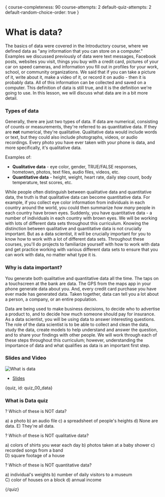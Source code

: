 {
course-completeness: 90
course-attempts: 2
default-quiz-attempts: 2
default-random-choice-order: true
}

# What is data?

The basics of data were covered in the Introductory course, where we defined data as "any information that you can store on a computer." Examples we discussed previously of data were text messages, Facebook posts, websites you visit, things you buy with a credit card, pictures of your car on speed cameras, and information you fill out in profiles for your work, school, or community organizations. We said that if you can take a picture of it, write about it, make a video of it, or record it on audio - then it is probably data. All of this information can be collected and saved on a computer. This definition of data is still true, and it is the definition we're going to use. In this lesson, we will discuss what data are in a bit more detail.

### Types of data

Generally, there are just two types of data. If data are numerical, consisting of counts or measurements, they're referred to as quantitative data. If they are **not** numerical, they're qualitative. Qualitative data would include words or text, but they could also include photographs, videos, or audio recordings. Every photo you have ever taken with your phone is data, and more specifically, it's qualitative data.

Examples of: 
* **Qualitative data** - eye color, gender, TRUE/FALSE responses, hometown, photos, text files, audio files, videos, etc.
* **Quantitative data** - height, weight, heart rate, daily step count, body temperature, test scores, etc.

While people often distinguish between qualitative data and quantitative data, the truth is that qualitative data can become quantitative data. For example, if you collect eye color information from individuals in each country around the world, you could then summarize *how many* people in each country have brown eyes. Suddenly, you have quantitative data - a number of individuals in each country with brown eyes. We will be working with lots of different data sets throughout this curriculum. Knowing the distinction between qualitative and quantitative data is not crucially important. But as a data scientist, it will be crucially important for you to know how to work with a lot of different data sets. Throughout these courses, you'll do projects to familiarize yourself with how to work with data and get practice working with various different data sets to ensure that you can work with data, no matter what type it is.

### Why is data important?

You generate both qualitative and quantitative data all the time. The taps on a touchscreen at the bank are data. The GPS from the maps app in your phone generate data about you. And, every credit card purchase you have ever made has generated data. Taken together, data can tell you a lot about a person, a company, or an entire population. 

Data are being used to make business decisions, to decide who to advertise a product to, and to decide how much someone should pay for insurance. As a data scientist, you will be using data to answer interesting questions. The role of the data scientist is to be able to collect and clean the data, study the data, create models to help understand and answer the question, and to share your findings with other people. We will work through each of these steps throughout this curriculum; however, understanding the importance of data and what qualifies as data is an important first step.

### Slides and Video

![What is data](https://www.youtube.com/watch?v=iRarNwrPnkU)

* [Slides](https://docs.google.com/presentation/d/1btywbP59z-QJKtRw5yjQn81Gsck8Tc6Q-q3djeCfnYI/edit?usp=sharing)


{quiz, id: quiz_00_data}

### What is Data quiz

? Which of these is NOT data?

a) a photo
b) an audio file
c) a spreadsheet of people's heights
d) None are data.
E) They're all data.

? Which of these is NOT qualitative data?

a) colors of shirts you wear each day
b) photos taken at a baby shower
c) recorded songs from a band  
D) square footage of a house

? Which of these is NOT quantitative data?

a) individual's weights
b) number of daily visitors to a museum  
C) color of houses on a block
d) annual income


{/quiz}

